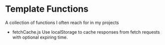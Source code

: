 # Template Functions
A collection of functions I often reach for in my projects

- fetchCache.js 
  Use localStorage to cache responses from fetch requests with optional expiring time.
